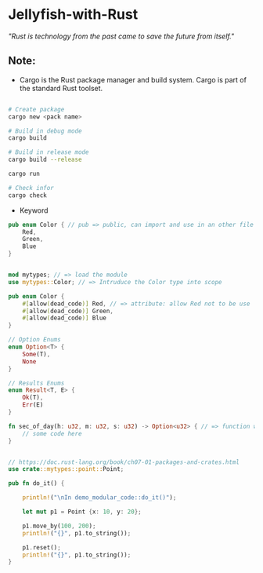 # Jellyfish-with-Rust

<i> "Rust is technology from the past came to save the future from itself." </i>

## Note:

- Cargo is the Rust package manager and build system. Cargo is part of the standard Rust toolset.

```bash

# Create package
cargo new <pack name>

# Build in debug mode
cargo build 

# Build in release mode
cargo build --release

cargo run

# Check infor
cargo check

```

- Keyword

```rust
pub enum Color { // pub => public, can import and use in an other file
    Red,
    Green,
    Blue
}


mod mytypes; // => load the module
use mytypes::Color; // => Intruduce the Color type into scope 

pub enum Color {
    #[allow(dead_code)] Red, // => attribute: allow Red not to be use
    #[allow(dead_code)] Green,
    #[allow(dead_code)] Blue
}

// Option Enums
enum Option<T> {
    Some(T),
    None
}

// Results Enums
enum Result<T, E> {
    Ok(T),
    Err(E)
}

fn sec_of_day(h: u32, m: u32, s: u32) -> Option<u32> { // => function with return type Option<u32>
    // some code here
}


// https://doc.rust-lang.org/book/ch07-01-packages-and-crates.html
use crate::mytypes::point::Point;

pub fn do_it() {

    println!("\nIn demo_modular_code::do_it()");

    let mut p1 = Point {x: 10, y: 20};

    p1.move_by(100, 200);
    println!("{}", p1.to_string());

    p1.reset();
    println!("{}", p1.to_string());
}

```






